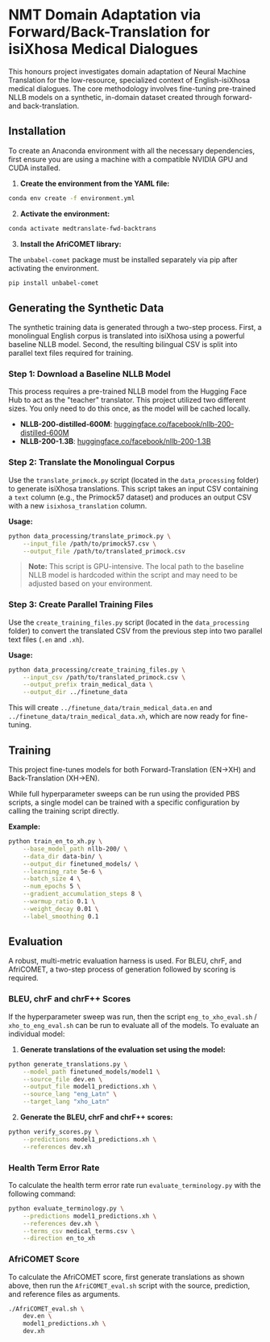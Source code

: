# NMT Domain Adaptation via Forward/Back-Translation for isiXhosa Medical Dialogues

This honours project investigates domain adaptation of Neural Machine Translation for the low-resource, specialized context of English-isiXhosa medical dialogues. The core methodology involves fine-tuning pre-trained NLLB models on a synthetic, in-domain dataset created through forward- and back-translation.

## Installation

To create an Anaconda environment with all the necessary dependencies, first ensure you are using a machine with a compatible NVIDIA GPU and CUDA installed.

1. **Create the environment from the YAML file:**
```bash
conda env create -f environment.yml
```

2. **Activate the environment:**
```bash
conda activate medtranslate-fwd-backtrans
```

3. **Install the AfriCOMET library:**

The `unbabel-comet` package must be installed separately via pip after activating the environment.
```bash
pip install unbabel-comet
```

## Generating the Synthetic Data

The synthetic training data is generated through a two-step process. First, a monolingual English corpus is translated into isiXhosa using a powerful baseline NLLB model. Second, the resulting bilingual CSV is split into parallel text files required for training.

### Step 1: Download a Baseline NLLB Model

This process requires a pre-trained NLLB model from the Hugging Face Hub to act as the "teacher" translator. This project utilized two different sizes. You only need to do this once, as the model will be cached locally.

- **NLLB-200-distilled-600M**: [huggingface.co/facebook/nllb-200-distilled-600M](https://huggingface.co/facebook/nllb-200-distilled-600M)
- **NLLB-200-1.3B**: [huggingface.co/facebook/nllb-200-1.3B](https://huggingface.co/facebook/nllb-200-1.3B)

### Step 2: Translate the Monolingual Corpus

Use the `translate_primock.py` script (located in the `data_processing` folder) to generate isiXhosa translations. This script takes an input CSV containing a `text` column (e.g., the Primock57 dataset) and produces an output CSV with a new `isixhosa_translation` column.

**Usage:**
```bash
python data_processing/translate_primock.py \
    --input_file /path/to/primock57.csv \
    --output_file /path/to/translated_primock.csv
```

> **Note:** This script is GPU-intensive. The local path to the baseline NLLB model is hardcoded within the script and may need to be adjusted based on your environment.

### Step 3: Create Parallel Training Files

Use the `create_training_files.py` script (located in the `data_processing` folder) to convert the translated CSV from the previous step into two parallel text files (`.en` and `.xh`).

**Usage:**
```bash
python data_processing/create_training_files.py \
    --input_csv /path/to/translated_primock.csv \
    --output_prefix train_medical_data \
    --output_dir ../finetune_data
```

This will create `../finetune_data/train_medical_data.en` and `../finetune_data/train_medical_data.xh`, which are now ready for fine-tuning.

## Training

This project fine-tunes models for both Forward-Translation (EN→XH) and Back-Translation (XH→EN).

While full hyperparameter sweeps can be run using the provided PBS scripts, a single model can be trained with a specific configuration by calling the training script directly. 

**Example:**
```bash
python train_en_to_xh.py \
    --base_model_path nllb-200/ \
    --data_dir data-bin/ \
    --output_dir finetuned_models/ \
    --learning_rate 5e-6 \
    --batch_size 4 \
    --num_epochs 5 \
    --gradient_accumulation_steps 8 \
    --warmup_ratio 0.1 \
    --weight_decay 0.01 \
    --label_smoothing 0.1
```

## Evaluation

A robust, multi-metric evaluation harness is used. For BLEU, chrF, and AfriCOMET, a two-step process of generation followed by scoring is required.

### BLEU, chrF and chrF++ Scores

If the hyperparameter sweep was run, then the script `eng_to_xho_eval.sh` / `xho_to_eng_eval.sh` can be run to evaluate all of the models. To evaluate an individual model:

1. **Generate translations of the evaluation set using the model:**
```bash
python generate_translations.py \
    --model_path finetuned_models/model1 \
    --source_file dev.en \
    --output_file model1_predictions.xh \
    --source_lang "eng_Latn" \
    --target_lang "xho_Latn"
```

2. **Generate the BLEU, chrF and chrF++ scores:**
```bash
python verify_scores.py \
    --predictions model1_predictions.xh \
    --references dev.xh
```

### Health Term Error Rate

To calculate the health term error rate run `evaluate_terminology.py` with the following command:

```bash
python evaluate_terminology.py \
    --predictions model1_predictions.xh \
    --references dev.xh \
    --terms_csv medical_terms.csv \
    --direction en_to_xh
```

### AfriCOMET Score

To calculate the AfriCOMET score, first generate translations as shown above, then run the `AfriCOMET_eval.sh` script with the source, prediction, and reference files as arguments.

```bash
./AfriCOMET_eval.sh \
    dev.en \
    model1_predictions.xh \
    dev.xh
```